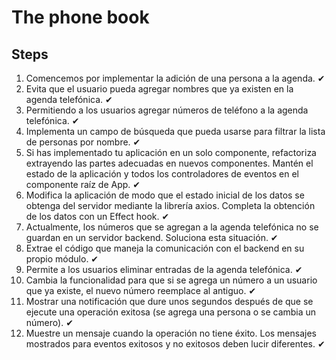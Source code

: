 # The phone book

## Steps

1. Comencemos por implementar la adición de una persona a la agenda. ✔
2. Evita que el usuario pueda agregar nombres que ya existen en la agenda telefónica. ✔
3. Permitiendo a los usuarios agregar números de teléfono a la agenda telefónica. ✔
4. Implementa un campo de búsqueda que pueda usarse para filtrar la lista de personas por nombre. ✔
5. Si has implementado tu aplicación en un solo componente, refactoriza extrayendo las partes adecuadas en nuevos componentes. Mantén el estado de la aplicación y todos los controladores de eventos en el componente raíz de App. ✔
6. Modifica la aplicación de modo que el estado inicial de los datos se obtenga del servidor mediante la librería axios. Completa la obtención de los datos con un Effect hook. ✔
7. Actualmente, los números que se agregan a la agenda telefónica no se guardan en un servidor backend. Soluciona esta situación. ✔
8. Extrae el código que maneja la comunicación con el backend en su propio módulo. ✔
9. Permite a los usuarios eliminar entradas de la agenda telefónica. ✔
10. Cambia la funcionalidad para que si se agrega un número a un usuario que ya existe, el nuevo número reemplace al antiguo. ✔
11. Mostrar una notificación que dure unos segundos después de que se ejecute una operación exitosa (se agrega una persona o se cambia un número). ✔
12. Muestre un mensaje cuando la operación no tiene éxito. Los mensajes mostrados para eventos exitosos y no exitosos deben lucir diferentes. ✔